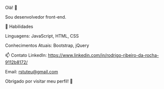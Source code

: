 Olá! 👋

Sou desenvolvedor front-end.

🚀 Habilidades

Linguagens: JavaScript, HTML, CSS

Conhecimentos Atuais: Bootstrap, jQuery

📫 Contato
LinkedIn: https://www.linkedin.com/in/rodrigo-ribeiro-da-rocha-9112b8172/

Email: rstuteu@gmail.com

Obrigado por visitar meu perfil! 🚀

